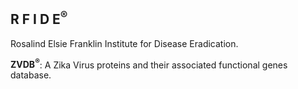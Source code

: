 ## R F I D E<sup>®</sup>
Rosalind Elsie Franklin Institute for Disease Eradication.

<b>ZVDB<sup>®</sup></b>: A Zika Virus proteins and their associated functional genes database.
